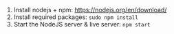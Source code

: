 1. Install nodejs + npm: https://nodejs.org/en/download/
2. Install required packages: `sudo npm install`
3. Start the NodeJS server & live server: `npm start`